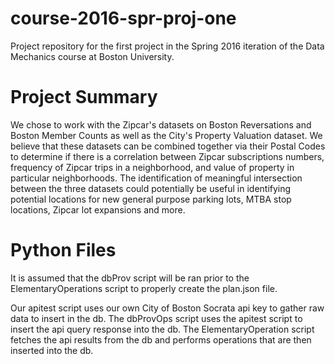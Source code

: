 # course-2016-spr-proj-one
Project repository for the first project in the Spring 2016 iteration of the Data Mechanics course at Boston University.

# Project Summary
We chose to work with the Zipcar's datasets on Boston Reversations and Boston Member Counts as well as the City's Property Valuation dataset. We believe that these datasets can be combined together via their Postal Codes to determine if there is a correlation between Zipcar subscriptions numbers, frequency of Zipcar trips in a neighborhood, and value of property in particular neighborhoods. The identification of meaningful intersection between the three datasets could potentially be useful in identifying potential locations for new general purpose parking lots, MTBA stop locations, Zipcar lot expansions and more.

# Python Files
It is assumed that the dbProv script will be ran prior to the ElementaryOperations script to properly create the plan.json file.

Our apitest script uses our own City of Boston Socrata api key to gather raw data to insert in the db. The dbProvOps script uses the apitest script to insert the api query response into the db. The ElementaryOperation script fetches the api results from the db and performs operations that are then inserted into the db.